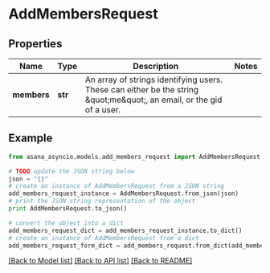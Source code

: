 # AddMembersRequest


## Properties

Name | Type | Description | Notes
------------ | ------------- | ------------- | -------------
**members** | **str** | An array of strings identifying users. These can either be the string \&quot;me\&quot;, an email, or the gid of a user. | 

## Example

```python
from asana_asyncio.models.add_members_request import AddMembersRequest

# TODO update the JSON string below
json = "{}"
# create an instance of AddMembersRequest from a JSON string
add_members_request_instance = AddMembersRequest.from_json(json)
# print the JSON string representation of the object
print AddMembersRequest.to_json()

# convert the object into a dict
add_members_request_dict = add_members_request_instance.to_dict()
# create an instance of AddMembersRequest from a dict
add_members_request_form_dict = add_members_request.from_dict(add_members_request_dict)
```
[[Back to Model list]](../README.md#documentation-for-models) [[Back to API list]](../README.md#documentation-for-api-endpoints) [[Back to README]](../README.md)


